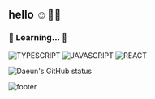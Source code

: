 ## hello ☺️👋🏻

### 📖 Learning... 📖
<img alt="TYPESCRIPT" src ="https://img.shields.io/badge/TYPESCRIPT-3178C6.svg?&style=for-the-badge&logo=TYPESCRIPT&logoColor=white"/> <img alt="JAVASCRIPT" src ="https://img.shields.io/badge/JAVASCRIPT-F7DF1E.svg?&style=for-the-badge&logo=JAVASCRIPT&logoColor=white"/>  <img alt="REACT" src ="https://img.shields.io/badge/REACT-61DAFB.svg?&logo=REACT&style=for-the-badge&logoColor=white"/>


 

<!-- <div align="center">  -->

![Daeun's GitHub status](https://github-readme-stats.vercel.app/api?username=namdaeun&show_icons=true&theme=dracula)

![footer](https://capsule-render.vercel.app/api?type=waving&section=footer&color=gradient,100:4bc0c8&height=100)

